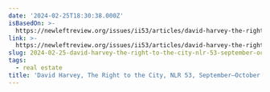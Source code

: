 ```yaml
---
date: '2024-02-25T18:30:38.000Z'
isBasedOn: >-
  https://newleftreview.org/issues/ii53/articles/david-harvey-the-right-to-the-city
link: >-
  https://newleftreview.org/issues/ii53/articles/david-harvey-the-right-to-the-city
slug: 2024-02-25-david-harvey-the-right-to-the-city-nlr-53-september-october-2008
tags:
  - real estate
title: 'David Harvey, The Right to the City, NLR 53, September–October 2008'
---
```


